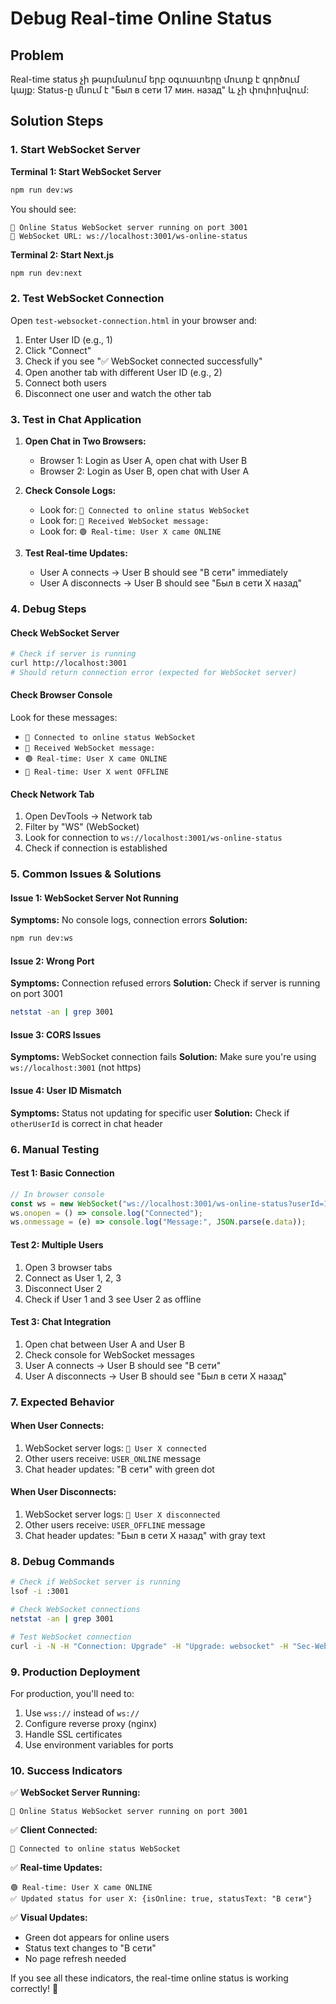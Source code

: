 # Debug Real-time Online Status

## Problem

Real-time status չի թարմանում երբ օգտատերը մուտք է գործում կայք: Status-ը մնում է "Был в сети 17 мин. назад" և չի փոփոխվում:

## Solution Steps

### 1. Start WebSocket Server

**Terminal 1: Start WebSocket Server**

```bash
npm run dev:ws
```

You should see:

```
🚀 Online Status WebSocket server running on port 3001
📡 WebSocket URL: ws://localhost:3001/ws-online-status
```

**Terminal 2: Start Next.js**

```bash
npm run dev:next
```

### 2. Test WebSocket Connection

Open `test-websocket-connection.html` in your browser and:

1. Enter User ID (e.g., 1)
2. Click "Connect"
3. Check if you see "✅ WebSocket connected successfully"
4. Open another tab with different User ID (e.g., 2)
5. Connect both users
6. Disconnect one user and watch the other tab

### 3. Test in Chat Application

1. **Open Chat in Two Browsers:**
   - Browser 1: Login as User A, open chat with User B
   - Browser 2: Login as User B, open chat with User A

2. **Check Console Logs:**
   - Look for: `🔗 Connected to online status WebSocket`
   - Look for: `📨 Received WebSocket message:`
   - Look for: `🟢 Real-time: User X came ONLINE`

3. **Test Real-time Updates:**
   - User A connects → User B should see "В сети" immediately
   - User A disconnects → User B should see "Был в сети X назад"

### 4. Debug Steps

#### Check WebSocket Server

```bash
# Check if server is running
curl http://localhost:3001
# Should return connection error (expected for WebSocket server)
```

#### Check Browser Console

Look for these messages:

- `🔗 Connected to online status WebSocket`
- `📨 Received WebSocket message:`
- `🟢 Real-time: User X came ONLINE`
- `🔴 Real-time: User X went OFFLINE`

#### Check Network Tab

1. Open DevTools → Network tab
2. Filter by "WS" (WebSocket)
3. Look for connection to `ws://localhost:3001/ws-online-status`
4. Check if connection is established

### 5. Common Issues & Solutions

#### Issue 1: WebSocket Server Not Running

**Symptoms:** No console logs, connection errors
**Solution:**

```bash
npm run dev:ws
```

#### Issue 2: Wrong Port

**Symptoms:** Connection refused errors
**Solution:** Check if server is running on port 3001

```bash
netstat -an | grep 3001
```

#### Issue 3: CORS Issues

**Symptoms:** WebSocket connection fails
**Solution:** Make sure you're using `ws://localhost:3001` (not https)

#### Issue 4: User ID Mismatch

**Symptoms:** Status not updating for specific user
**Solution:** Check if `otherUserId` is correct in chat header

### 6. Manual Testing

#### Test 1: Basic Connection

```javascript
// In browser console
const ws = new WebSocket("ws://localhost:3001/ws-online-status?userId=1");
ws.onopen = () => console.log("Connected");
ws.onmessage = (e) => console.log("Message:", JSON.parse(e.data));
```

#### Test 2: Multiple Users

1. Open 3 browser tabs
2. Connect as User 1, 2, 3
3. Disconnect User 2
4. Check if User 1 and 3 see User 2 as offline

#### Test 3: Chat Integration

1. Open chat between User A and User B
2. Check console for WebSocket messages
3. User A connects → User B should see "В сети"
4. User A disconnects → User B should see "Был в сети X назад"

### 7. Expected Behavior

#### When User Connects:

1. WebSocket server logs: `🔗 User X connected`
2. Other users receive: `USER_ONLINE` message
3. Chat header updates: "В сети" with green dot

#### When User Disconnects:

1. WebSocket server logs: `🔌 User X disconnected`
2. Other users receive: `USER_OFFLINE` message
3. Chat header updates: "Был в сети X назад" with gray text

### 8. Debug Commands

```bash
# Check if WebSocket server is running
lsof -i :3001

# Check WebSocket connections
netstat -an | grep 3001

# Test WebSocket connection
curl -i -N -H "Connection: Upgrade" -H "Upgrade: websocket" -H "Sec-WebSocket-Key: test" -H "Sec-WebSocket-Version: 13" http://localhost:3001/ws-online-status
```

### 9. Production Deployment

For production, you'll need to:

1. Use `wss://` instead of `ws://`
2. Configure reverse proxy (nginx)
3. Handle SSL certificates
4. Use environment variables for ports

### 10. Success Indicators

✅ **WebSocket Server Running:**

```
🚀 Online Status WebSocket server running on port 3001
```

✅ **Client Connected:**

```
🔗 Connected to online status WebSocket
```

✅ **Real-time Updates:**

```
🟢 Real-time: User X came ONLINE
✅ Updated status for user X: {isOnline: true, statusText: "В сети"}
```

✅ **Visual Updates:**

- Green dot appears for online users
- Status text changes to "В сети"
- No page refresh needed

If you see all these indicators, the real-time online status is working correctly! 🎉

